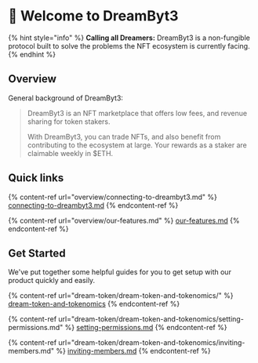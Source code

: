 # 👋 Welcome to DreamByt3

{% hint style="info" %}
**Calling all Dreamers:** DreamByt3 is a non-fungible protocol built to solve the problems the NFT ecosystem is currently facing.&#x20;
{% endhint %}

## Overview

General background of DreamByt3:

> DreamByt3 is an NFT marketplace that offers low fees, and revenue sharing for token stakers.
>
> With DreamByt3, you can trade NFTs, and also benefit from contributing to the ecosystem at large. Your rewards as a staker are claimable weekly in $ETH.

## Quick links

{% content-ref url="overview/connecting-to-dreambyt3.md" %}
[connecting-to-dreambyt3.md](overview/connecting-to-dreambyt3.md)
{% endcontent-ref %}

{% content-ref url="overview/our-features.md" %}
[our-features.md](overview/our-features.md)
{% endcontent-ref %}

## Get Started

We've put together some helpful guides for you to get setup with our product quickly and easily.

{% content-ref url="dream-token/dream-token-and-tokenomics/" %}
[dream-token-and-tokenomics](dream-token/dream-token-and-tokenomics/)
{% endcontent-ref %}

{% content-ref url="dream-token/dream-token-and-tokenomics/setting-permissions.md" %}
[setting-permissions.md](dream-token/dream-token-and-tokenomics/setting-permissions.md)
{% endcontent-ref %}

{% content-ref url="dream-token/dream-token-and-tokenomics/inviting-members.md" %}
[inviting-members.md](dream-token/dream-token-and-tokenomics/inviting-members.md)
{% endcontent-ref %}
